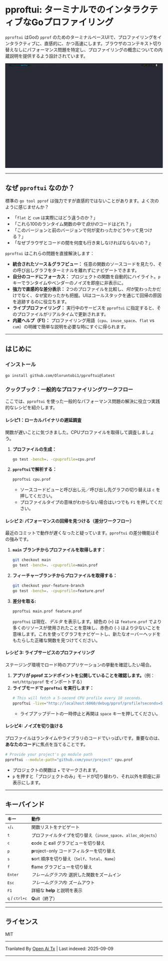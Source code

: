 # pproftui: ターミナルでのインタラクティブなGoプロファイリング

`pproftui` はGoの `pprof` のためのターミナルベースUIで、プロファイリングをインタラクティブに、直感的に、かつ高速にします。ブラウザのコンテキスト切り替えなしにパフォーマンス問題を特定し、プロファイリングの概念についての内蔵説明を提供するよう設計されています。

![Demo](https://raw.githubusercontent.com/Oloruntobi1/pproftui/main/./demo.gif)

---

## なぜ `pproftui` なのか？

標準の `go tool pprof` は強力ですが直感的ではないことがあります。よく次のように感じませんか？
*   「`flat` と `cum` は実際にはどう違うのか？」
*   「これら100のランタイム関数の中で*自分の*コードはどれ？」
*   「このバージョンと前のバージョンで何が変わったかどうやって見つける？」
*   「なぜブラウザとコードの間を何度も行き来しなければならないの？」

`pproftui` はこれらの問題を直接解決します：
*   **統合されたソース＆グラフビュー：** 任意の関数のソースコードを見たり、その呼び出しグラフをターミナルを離れずにナビゲートできます。
*   **自分のコードにフォーカス：** プロジェクトの関数を自動的にハイライト。`p`キーでランタイムやベンダーのノイズを即座に非表示に。
*   **強力で直感的な差分表示：** 2つのプロファイルを比較し、*何が*変わったかだけでなく、*なぜ*変わったかも把握。UIはコールスタックを通じて回帰の原因を追跡するのに役立ちます。
*   **ライブプロファイリング：** 実行中のサービスを `pproftui` に指定すると、そのプロファイルがリアルタイムで更新されます。
*   **内蔵ヘルプ（F1）：** プロファイリング用語（`cpu`、`inuse_space`、`flat` vs `cum`）の明確で簡単な説明を必要な時にすぐに得られます。

---

## はじめに

### インストール
```sh
go install github.com/Oloruntobi1/pproftui@latest
```

### クックブック：一般的なプロファイリングワークフロー

ここでは、`pproftui` を使った一般的なパフォーマンス問題の解決に役立つ実践的なレシピを紹介します。

#### レシピ1：ローカルバイナリの遅延調査
関数が遅いことに気づきました。CPUプロファイルを取得して調査しましょう。

1.  **プロファイルの生成：**
    ```sh
    go test -bench=. -cpuprofile=cpu.prof
    ```

2.  **`pproftui`で解析する：**
    ```sh
    pproftui cpu.prof
    ```
    *   ソースコードビューと呼び出し元／呼び出し先グラフの切り替えは `c` を押してください。
    *   プロファイルタイプの意味がわからない場合はいつでも `F1` を押してください。

#### レシピ 2: パフォーマンスの回帰を見つける（差分ワークフロー）
最近のコミットで動作が遅くなったと疑っています。`pproftui` の差分機能はその強みです。

1.  **`main` ブランチからプロファイルを取得します：**
    ```sh
    git checkout main
    go test -bench=. -cpuprofile=main.prof
    ```
2.  **フィーチャーブランチからプロファイルを取得する：**

    ```sh
    git checkout your-feature-branch
    go test -bench=. -cpuprofile=feature.prof
    ```
3.  **差分を取る:**

    ```sh
    pproftui main.prof feature.prof
    ```
    `pproftui` は現在、*デルタ* を表示します。緑色の (`+`) は `feature.prof` でより多くのリソースが使用されたことを意味し、赤色の (`-`) はより少ないことを意味します。これを使ってグラフをナビゲートし、新たなオーバーヘッドをもたらした正確な関数を見つけてください。

#### レシピ 3: ライブサービスのプロファイリング
ステージング環境でロード時のアプリケーションの挙動を確認したい場合。

1.  **アプリが pprof エンドポイントを公開していることを確認します。**（例：`net/http/pprof` をインポートする）
2.  **ライブモードで `pproftui` を実行します：**
    ```sh
    # This will fetch a 5-second CPU profile every 10 seconds.
    pproftui -live="http://localhost:6060/debug/pprof/profile?seconds=5" -refresh=10s
    ```
    *   ライブアップデートの一時停止と再開は `space` キーを押してください。

#### レシピ4: ノイズを切り抜ける
プロファイルはランタイムやライブラリのコードでいっぱいです。重要なのは、**あなたのコード**に焦点を当てることです。

```sh
# Provide your project's go module path
pproftui --module-path="github.com/your/project" cpu.prof
```
*   プロジェクトの関数は `★` でマークされます。
*   `p` を押すと「プロジェクトのみ」モードが切り替わり、それ以外を即座に非表示にします。

---

## キーバインド

| キー         | 動作                                                   |
| :---------- | :---------------------------------------------------- |
| `↑`/`↓`     | 関数リストをナビゲート                                |
| `t`         | プロファイルタイプを切り替え（`inuse_space`、`alloc_objects`） |
| `c`         | **c**ode と **c**all グラフビューを切り替え           |
| `p`         | **p**roject-only コードフィルターを切り替え            |
| `s`         | **s**ort 順序を切り替え（`Self`、`Total`、`Name`）     |
| `f`         | **f**lame グラフビューを切り替え                      |
| `Enter`     | *フレームグラフ内:* 選択した関数をズームイン            |
| `Esc`       | *フレームグラフ内:* ズームアウト                      |
| `F1`        | 詳細な **help** と説明を表示                           |
| `q` / `ctrl+c`| **Q**uit（終了）                                     |


---

## ライセンス

MIT


---


Tranlated By [Open Ai Tx](https://github.com/OpenAiTx/OpenAiTx) | Last indexed: 2025-09-09


---